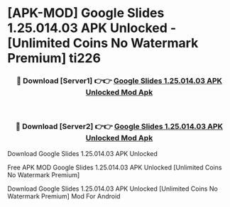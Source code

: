 # [APK-MOD] Google Slides 1.25.014.03 APK Unlocked - [Unlimited Coins No Watermark Premium] ti226



<div align="center">
<h3>🔴 Download [Server1] 👉👉 <a href="https://momento.my/?title=Google_Slides_1.25.014.03_APK_Unlocked">Google Slides 1.25.014.03 APK Unlocked Mod Apk</a></h3><br>

<h3>🔴 Download [Server2] 👉👉 <a href="https://momento.my/?title=Google_Slides_1.25.014.03_APK_Unlocked">Google Slides 1.25.014.03 APK Unlocked Mod Apk</a></h3>
</div>



Download Google Slides 1.25.014.03 APK Unlocked 

Free APK MOD Google Slides 1.25.014.03 APK Unlocked [Unlimited Coins No Watermark Premium]

Download Google Slides 1.25.014.03 APK Unlocked [Unlimited Coins No Watermark Premium] Mod For Android
